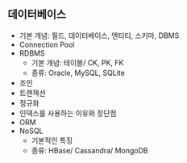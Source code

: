 ## 데이터베이스
- 기본 개념: 필드, 데이터베이스, 엔티티, 스키마, DBMS
- Connection Pool
- RDBMS
  - 기본 개념: 테이블/ CK, PK, FK
  - 종류: Oracle, MySQL, SQLite
- 조인
- 트랜잭션
- 정규화
- 인덱스를 사용하는 이유와 장단점
- ORM
- NoSQL
  - 기본적인 특징
  - 종류: HBase/ Cassandra/ MongoDB
